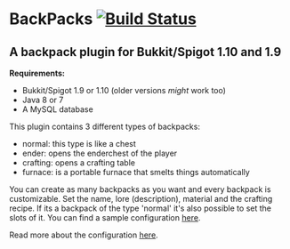 # BackPacks [![Build Status](https://michael1011.at/jenkins/buildStatus/icon?job=BackPacks)](https://michael1011.at/jenkins/job/BackPacks)

## A backpack plugin for Bukkit/Spigot 1.10 and 1.9

**Requirements:**
* Bukkit/Spigot 1.9 or 1.10 (older versions *might* work too)
* Java 8 or 7
* A MySQL database


This plugin contains 3 different types of backpacks:
* normal: this type is like a chest
* ender: opens the enderchest of the player
* crafting: opens a crafting table
* furnace: is a portable furnace that smelts things automatically
 
You can create as many backpacks as you want and every backpack is customizable. Set the name, lore (description), material and the crafting recipe. If its a backpack of the type 'normal' it's also possible to set the slots of it. You can find a sample configuration [here](https://github.com/michael1011/BackPacks/blob/master/src/main/resources/config.yml).

Read more about the configuration [here](https://github.com/michael1011/BackPacks/wiki/).
